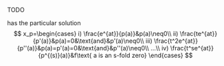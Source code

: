 TODO

has the particular solution
$$
x_p=\begin{cases}
i) \frac{e^{at}}{p(a)}&p(a)\neq0\\
ii) \frac{te^{at}}{p'(a)}&p(a)=0&\text{and}&p'(a)\neq0\\
iii) \frac{t^2e^{at}}{p''(a)}&p(a)=p'(a)=0&\text{and}&p''(a)\neq0\\
...\\
iv) \frac{t^se^{at}}{p^{(s)}(a)}&f\text{ a is an s-fold zero}
\end{cases}
$$
